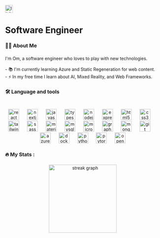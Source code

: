 <div align="left">
  <a href="https://www.linkedin.com/in/OmLachake" target="_blank">
    <img src="https://img.shields.io/static/v1?message=LinkedIn&logo=linkedin&label=&color=0077B5&logoColor=white&labelColor=&style=for-the-badge" height="25" alt="linkedin logo"  />
  </a>
</div>

###

<h1 align="left">Software Engineer</h1>

###

<h3 align="left">👩‍💻  About Me</h3>

###

<p align="left">I'm Om, a software engineer who loves to play with new technologies.<br><br>- 📚 I'm currently learning Azure and Static Regeneration for web content.<br>- ⚡ In my free time I learn about AI, Mixed Reality, and Web Frameworks.</p>

###

<h3 align="left">🛠 Language and tools</h3>

###

<br clear="both">

<div align="center">
  <img src="https://img.shields.io/badge/React-61DAFB?logo=react&logoColor=black&style=for-the-badge" height="35" alt="react logo"  />
  <img width="18" />
  <img src="https://img.shields.io/badge/Next.js-000000?logo=nextdotjs&logoColor=white&style=for-the-badge" height="35" alt="nextjs logo"  />
  <img width="18" />
  <img src="https://img.shields.io/badge/JavaScript-F7DF1E?logo=javascript&logoColor=black&style=for-the-badge" height="35" alt="javascript logo"  />
  <img width="18" />
  <img src="https://img.shields.io/badge/TypeScript-3178C6?logo=typescript&logoColor=white&style=for-the-badge" height="35" alt="typescript logo"  />
  <img width="18" />
  <img src="https://img.shields.io/badge/Node.js-339933?logo=nodedotjs&logoColor=white&style=for-the-badge" height="35" alt="nodejs logo"  />
  <img width="18" />
  <img src="https://img.shields.io/badge/Express-000000?logo=express&logoColor=white&style=for-the-badge" height="35" alt="express logo"  />
  <img width="18" />
  <img src="https://img.shields.io/badge/HTML5-E34F26?logo=html5&logoColor=white&style=for-the-badge" height="35" alt="html5 logo"  />
  <img width="18" />
  <img src="https://img.shields.io/badge/CSS3-1572B6?logo=css3&logoColor=white&style=for-the-badge" height="35" alt="css3 logo"  />
  <img width="18" />
  <img src="https://img.shields.io/badge/Tailwind CSS-06B6D4?logo=tailwindcss&logoColor=black&style=for-the-badge" height="35" alt="tailwindcss logo"  />
  <img width="18" />
  <img src="https://img.shields.io/badge/Sass-CC6699?logo=sass&logoColor=black&style=for-the-badge" height="35" alt="sass logo"  />
  <img width="18" />
  <img src="https://img.shields.io/badge/MUI-007FFF?logo=mui&logoColor=white&style=for-the-badge" height="35" alt="materialui logo"  />
  <img width="18" />
  <img src="https://img.shields.io/badge/MySQL-4479A1?logo=mysql&logoColor=white&style=for-the-badge" height="35" alt="mysql logo"  />
  <img width="18" />
  <img src="https://img.shields.io/badge/Microsoft SQL Server-CC2927?logo=microsoftsqlserver&logoColor=white&style=for-the-badge" height="35" alt="microsoftsqlserver logo"  />
  <img width="18" />
  <img src="https://img.shields.io/badge/GraphQL-E10098?logo=graphql&logoColor=white&style=for-the-badge" height="35" alt="graphql logo"  />
  <img width="18" />
  <img src="https://img.shields.io/badge/MongoDB-47A248?logo=mongodb&logoColor=white&style=for-the-badge" height="35" alt="mongodb logo"  />
  <img width="18" />
  <img src="https://img.shields.io/badge/Git-F05032?logo=git&logoColor=white&style=for-the-badge" height="35" alt="git logo"  />
  <img width="18" />
  <img src="https://img.shields.io/badge/Microsoft Azure-0078D4?logo=microsoftazure&logoColor=white&style=for-the-badge" height="35" alt="azure logo"  />
  <img width="18" />
  <img src="https://img.shields.io/badge/Docker-2496ED?logo=docker&logoColor=white&style=for-the-badge" height="35" alt="docker logo"  />
  <img width="18" />
  <img src="https://img.shields.io/badge/Python-3776AB?logo=python&logoColor=white&style=for-the-badge" height="35" alt="python logo"  />
  <img width="18" />
  <img src="https://img.shields.io/badge/PyTorch-EE4C2C?logo=pytorch&logoColor=white&style=for-the-badge" height="35" alt="pytorch logo"  />
  <img width="18" />
  <img src="https://img.shields.io/badge/OpenGL-5586A4?logo=opengl&logoColor=white&style=for-the-badge" height="35" alt="opengl logo"  />
</div>

###

<h3 align="left">🔥   My Stats :</h3>

###

<div align="center">
  <img src="https://streak-stats.demolab.com?user=OmLachake&locale=en&mode=daily&theme=dark&hide_border=false&border_radius=5&order=3" height="220" alt="streak graph"  />
</div>

###
